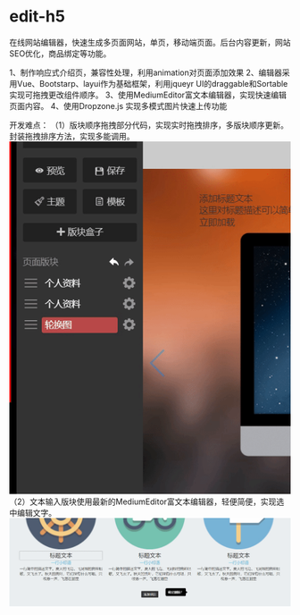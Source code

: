 # edit-h5
在线网站编辑器，快速生成多页面网站，单页，移动端页面。后台内容更新，网站SEO优化，商品绑定等功能。


1、制作响应式介绍页，兼容性处理，利用animation对页面添加效果
2、编辑器采用Vue、Bootstarp、layui作为基础框架，利用jqueyr UI的draggable和Sortable实现可拖拽更改组件顺序。
3、使用MediumEditor富文本编辑器，实现快速编辑页面内容。
4、使用Dropzone.js 实现多模式图片快速上传功能
 
 
 
 开发难点：
 （1）版块顺序拖拽部分代码，实现实时拖拽排序，多版块顺序更新。封装拖拽排序方法，实现多能调用。
 ![图片](https://github.com/Jia-feng/edit-h5/blob/master/layout/img/jzrs3-h5y0e.gif?raw=true)
 （2）文本输入版块使用最新的MediumEditor富文本编辑器，轻便简便，实现选中编辑文字。
  ![图片](https://github.com/Jia-feng/edit-h5/blob/master/layout/img/nwxlc-v6qyv.gif?raw=true)
  
